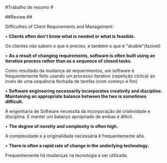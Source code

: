 #Trabalho de resumo #

##Review:##

Difficulties of Client Requirements and Management: 

• **Clients often don’t know what is needed or what is feasible.**

  Os clientes não sabem o que é preciso, e também o que é "doable"(fazível)

• **As a result of changing requirements, software is often built using an iterative process rather than as a sequence of closed tasks.**

  Como resultado da mudança de requerimentos, um software é frequentemente feito usando um processo iterativo (repetição cíclica) ao invés de uma sequência fechada de tarefas (com começo e fim)
  
• **Software engineering necessarily incorporates creativity and discipline. Maintaining an appropriate balance between the two is sometimes difficult.**

  A engenharia de Software necessita da incorporação de criatividade e disciplina. E manter um balanço apropriado de ambas é difícil.

• **The degree of novelty and complexity is often high.**

  A complexidade e a originalidade necessária é frequentemente alta.

• **There is often a rapid rate of change in the underlying technology.**

  Frequentemente há mudanças na tecnologia a ser utilizada.

